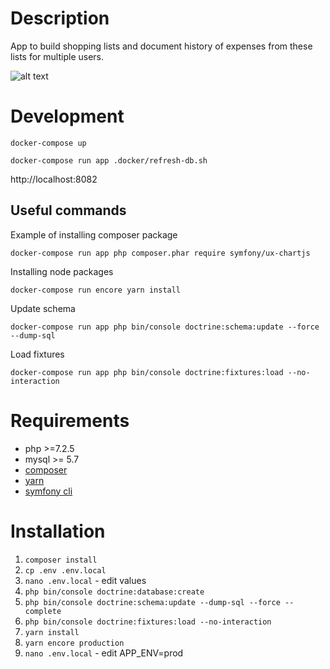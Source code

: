 # Description
App to build shopping lists and document history of expenses from these lists for multiple users.

![alt text](https://kacper.tech/files/604df151b8e3f273516322.gif  "Overview")

# Development

```
docker-compose up
```

```
docker-compose run app .docker/refresh-db.sh
```

http://localhost:8082

## Useful commands

Example of installing composer package
```
docker-compose run app php composer.phar require symfony/ux-chartjs
```

Installing node packages
```
docker-compose run encore yarn install
```

Update schema
```
docker-compose run app php bin/console doctrine:schema:update --force --dump-sql
```

Load fixtures
```
docker-compose run app php bin/console doctrine:fixtures:load --no-interaction
```

# Requirements
- php >=7.2.5
- mysql >= 5.7
- [composer](https://getcomposer.org/download/)
- [yarn](https://classic.yarnpkg.com/en/docs/install/#debian-stable)
- [symfony cli](https://symfony.com/download)

# Installation
1. `composer install`
2. `cp .env .env.local`
3. `nano .env.local` - edit values
4. `php bin/console doctrine:database:create`
5. `php bin/console doctrine:schema:update --dump-sql --force --complete`
6. `php bin/console doctrine:fixtures:load --no-interaction`
7. `yarn install`
8. `yarn encore production`
9. `nano .env.local` - edit APP_ENV=prod
